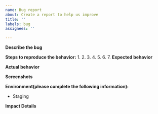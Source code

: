 ```yaml
---
name: Bug report
about: Create a report to help us improve
title: ''
labels: bug
assignees: ''

---
```


**Describe the bug**


**Steps to reproduce the behavior:**
1. 
2. 
3. 
4. 
5.
6.
7.
**Expected behavior**


**Actual behavior**


**Screenshots**


**Environment(please complete the following information):**
 - Staging
 


**Impact Details**
